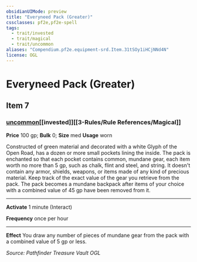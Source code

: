 ```yaml
---
obsidianUIMode: preview
title: "Everyneed Pack (Greater)"
cssclasses: pf2e,pf2e-spell
tags:
  - trait/invested
  - trait/magical
  - trait/uncommon
aliases: "Compendium.pf2e.equipment-srd.Item.31tSOy1iHCjNNd4N"
license: OGL
---
```

# Everyneed Pack (Greater)
## Item 7
### [uncommon](uncommon.md "Uncommon Rarity Trait")[[invested]][[3-Rules/Rule References/Magical]]


**Price** 100 gp; 
**Bulk** 0; **Size** med
**Usage** worn

Constructed of green material and decorated with a white Glyph of the Open Road, has a dozen or more small pockets lining the inside. The pack is enchanted so that each pocket contains common, mundane gear, each item worth no more than 5 gp, such as chalk, flint and steel, and string. It doesn't contain any armor, shields, weapons, or items made of any kind of precious material. Keep track of the exact value of the gear you retrieve from the pack. The pack becomes a mundane backpack after items of your choice with a combined value of 45 gp have been removed from it.

* * *

**Activate** 1 minute (Interact)

**Frequency** once per hour

* * *

**Effect** You draw any number of pieces of mundane gear from the pack with a combined value of 5 gp or less.

*Source: Pathfinder Treasure Vault*
*OGL*